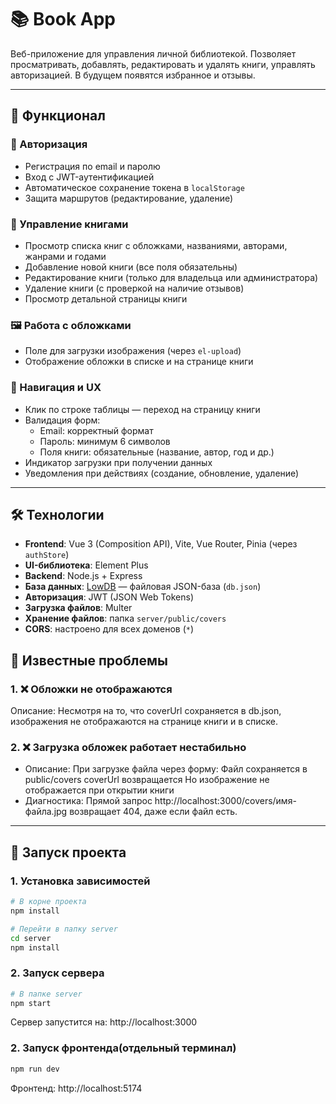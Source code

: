 # 📚 Book App

Веб-приложение для управления личной библиотекой. Позволяет просматривать, добавлять, редактировать и удалять книги, управлять авторизацией.
В будущем появятся избранное и отзывы.

---

## 🌟 Функционал

### 🔐 Авторизация
- Регистрация по email и паролю
- Вход с JWT-аутентификацией
- Автоматическое сохранение токена в `localStorage`
- Защита маршрутов (редактирование, удаление)

### 📖 Управление книгами
- Просмотр списка книг с обложками, названиями, авторами, жанрами и годами
- Добавление новой книги (все поля обязательны)
- Редактирование книги (только для владельца или администратора)
- Удаление книги (с проверкой на наличие отзывов)
- Просмотр детальной страницы книги

### 🖼️ Работа с обложками
- Поле для загрузки изображения (через `el-upload`)
- Отображение обложки в списке и на странице книги

### 🧭 Навигация и UX
- Клик по строке таблицы — переход на страницу книги
- Валидация форм:
  - Email: корректный формат
  - Пароль: минимум 6 символов
  - Поля книги: обязательные (название, автор, год и др.)
- Индикатор загрузки при получении данных
- Уведомления при действиях (создание, обновление, удаление)

---

## 🛠️ Технологии

- **Frontend**: Vue 3 (Composition API), Vite, Vue Router, Pinia (через `authStore`)
- **UI-библиотека**: Element Plus
- **Backend**: Node.js + Express
- **База данных**: [LowDB](https://github.com/typicode/lowdb) — файловая JSON-база (`db.json`)
- **Авторизация**: JWT (JSON Web Tokens)
- **Загрузка файлов**: Multer
- **Хранение файлов**: папка `server/public/covers`
- **CORS**: настроено для всех доменов (`*`)
  
## 🐞 Известные проблемы
### 1. ❌ Обложки не отображаются
Описание:
Несмотря на то, что coverUrl сохраняется в db.json, изображения не отображаются на странице книги и в списке.
### 2. ❌ Загрузка обложек работает нестабильно

- Описание:
При загрузке файла через форму:
Файл сохраняется в public/covers
coverUrl возвращается
Но изображение не отображается при открытии книги
- Диагностика:
Прямой запрос http://localhost:3000/covers/имя-файла.jpg возвращает 404, даже если файл есть.
---

## 🚀 Запуск проекта

### 1. Установка зависимостей

```bash
# В корне проекта
npm install

# Перейти в папку server
cd server
npm install
```
### 2. Запуск сервера
```bash
# В папке server
npm start
```
Сервер запустится на: http://localhost:3000

### 2. Запуск фронтенда(отдельный терминал)
```bash
npm run dev
```
Фронтенд: http://localhost:5174 


